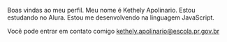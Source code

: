 Boas vindas ao meu perfil.
Meu nome é Kethely Apolinario.
Estou estudando no Alura.
Estou me desenvolvendo na linguagem JavaScript.

Vocẽ pode entrar em contato comigo
kethely.apolinario@escola.pr.gov.br
